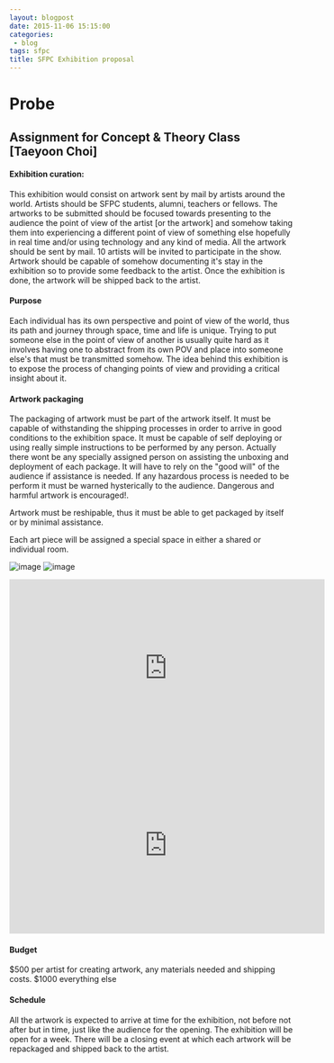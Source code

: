 ```yaml
---
layout: blogpost
date: 2015-11-06 15:15:00
categories:
 - blog
tags: sfpc
title: SFPC Exhibition proposal
---
```

# Probe

## Assignment for Concept & Theory Class [Taeyoon Choi]

#### Exhibition curation:

This exhibition would consist on artwork sent by mail by artists around the world. Artists should be SFPC students, alumni, teachers or fellows.
The artworks to be submitted should be focused towards presenting to the audience the point of view of the artist [or the artwork] and somehow taking them into experiencing a different point of view of something else hopefully in real time and/or using technology and any kind of media. All the artwork should be sent by mail. 10  artists will be invited to participate in the show. Artwork should be capable of somehow documenting it's stay in the exhibition so to provide some feedback to the artist. Once the exhibition is done, the artwork will be shipped back to the artist.

#### Purpose
Each individual has its own perspective and point of view of the world, thus its path and journey through space, time and life is unique. Trying to put someone else in the point of view of another is usually quite hard as it involves having one to abstract from its own POV and place into someone else's that must be transmitted somehow. The idea behind this exhibition is to expose the process of changing points of view and providing a critical insight about it.

#### Artwork packaging

The packaging of artwork must be part of the artwork itself. It must be capable of withstanding the shipping processes in order to arrive in good conditions to the exhibition space.
It must be capable of self deploying or using really simple instructions to be performed by any person. Actually there wont be any specially assigned person on assisting the unboxing and deployment of each package. It will have to rely on  the "good will" of the audience if assistance is needed. If any hazardous process is needed to be perform it must be warned hysterically to the audience. Dangerous and harmful artwork is encouraged!.

Artwork must be reshipable, thus it must be able to get packaged by itself or by minimal assistance.

Each art piece will be assigned a special space in either a shared or individual room.

![image](http://d.ibtimes.co.uk/en/full/1419434/beagle-2.jpg?w=1000)
![image](http://wwwwwwwwwwwwwwwwwwwwww.bitnik.org/assange/img/assange/assange_parcel_small.png)

<iframe width="560" height="315" src="https://www.youtube.com/embed/zlZTghhCuxg" frameborder="0" allowfullscreen></iframe>

<iframe src="https://embed.theguardian.com/embed/video/science/video/2015/jul/16/pluto-timelapse-video-nasa" width="560" height="315" frameborder="0" allowfullscreen></iframe>

#### Budget
$500 per artist for creating artwork, any materials needed and shipping costs.
$1000 everything else


#### Schedule

All the artwork is expected to arrive at time for the exhibition, not before not after but in time, just like the audience for the opening.
The exhibition will be open for a week. There will be a closing event at which each artwork will be repackaged and shipped back to the artist.


